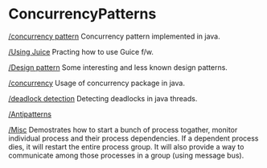 # ConcurrencyPatterns

[/concurrency pattern](https://github.com/Sunhick/concurrency-patterns/tree/master/patterns/src/main/java/com) Concurrency pattern implemented in java.

[/Using Juice](https://github.com/Sunhick/concurrency-patterns/tree/master/TestGuice/src/main/java/com/test) Practing how to use Guice f/w.

[/Design pattern](https://github.com/Sunhick/concurrency-patterns/tree/master/patterns/src/main/design/com/pattern) Some interesting and less known design patterns.

[/concurrency](https://github.com/Sunhick/concurrency-patterns/tree/master/patterns/src/main/concurrent/com/concurrent) Usage of concurrency package in java.

[/deadlock detection](https://github.com/Sunhick/concurrency-patterns/tree/master/patterns/src/main/deadlock/com/deadlocks) Detecting deadlocks in java threads.

[/Antipatterns](https://github.com/Sunhick/concurrency-patterns/tree/master/patterns/src/main/antipatterns)

[/Misc](https://github.com/Sunhick/concurrency-patterns/tree/master/ComStarter/src/main/java/com) Demostrates how to start a bunch of process togather, monitor individual process and their process dependencies. If a dependent process dies, it will restart the entire process group. It will also provide a way to communicate among those processes in a group (using message bus).